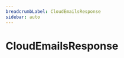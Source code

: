 ```yaml
---
breadcrumbLabel: CloudEmailsResponse
sidebar: auto
---
```


# CloudEmailsResponse

<ProxySummary/>

<ApiDocs/>

